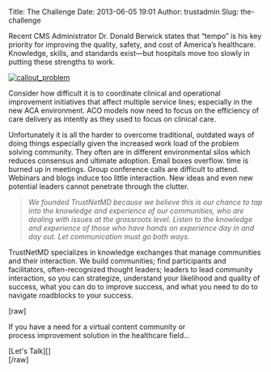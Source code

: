 Title: The Challenge
Date: 2013-06-05 19:01
Author: trustadmin
Slug: the-challenge

Recent CMS Administrator Dr. Donald Berwick states that “tempo” is his
key priority for improving the quality, safety, and cost of America’s
healthcare. Knowledge, skills, and standards exist—but hospitals move
too slowly in putting these strengths to work.

[![callout\_problem][]][callout\_problem]

Consider how difficult it is to coordinate clinical and operational
improvement initiatives that affect multiple service lines; especially
in the new ACA environment. ACO models now need to focus on the
efficiency of care delivery as intently as they used to focus on
clinical care.

Unfortunately it is all the harder to overcome traditional, outdated
ways of doing things especially given the increased work load of the
problem solving community. They often are in different environmental
silos which reduces consensus and ultimate adoption. Email boxes
overflow. time is burned up in meetings. Group conference calls are
difficult to attend. Webinars and blogs induce too little interaction.
New ideas and even new potential leaders cannot penetrate through the
clutter.

> *We founded TrustNetMD because we believe this is our chance to tap
> into the knowledge and experience of our communities, who are dealing
> with issues at the grassroots level. Listen to the knowledge and
> experience of those who have hands on experience day in and day out.
> Let communication must go both ways.*

TrustNetMD specializes in knowledge exchanges that manage communities
and their interaction. We build communities; find participants and
facilitators, often-recognized thought leaders; leaders to lead
community interaction, so you can strategize, understand your likelihood
and quality of success, what you can do to improve success, and what you
need to do to navigate roadblocks to your success.

[raw]

If you have a need for a virtual content community or  
process improvement solution in the healthcare field...

<div class="medium">
[Let's Talk][]

</div>
<div class="medium">
[/raw]

</div>

  [callout\_problem]: http://trustnetmd.iti-partners.com/wp-content/uploads/2013/06/callout_problem.png
  [Let's Talk]: http://trustnetmd.com/?page_id=24
